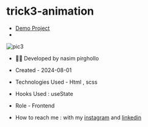 # trick3-animation

- [Demo Project](https://nasim1380p.github.io/trick3-animation/)
- 
![pic3](https://github.com/Nasim1380p/trick3-animation/assets/155636802/83742bed-d2ba-4b9e-8212-75569be631be)



- 👩‍🎓 Developed by nasim pirghollo

- Created - 2024-08-01

- Technologies Used - Html , scss  

- Hooks Used : useState 

- Role - Frontend

- How to reach me : with my [instagram](https://www.instagram.com/nasim-pirghollo-web) and [linkedin](https://www.linkedin.com/in/nasim-pirghollo-a783952a9/)
